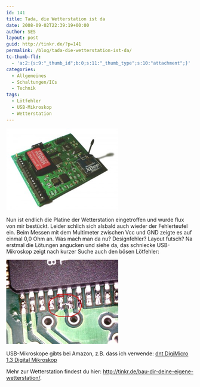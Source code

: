 ```yaml
---
id: 141
title: Tada, die Wetterstation ist da
date: 2008-09-02T22:39:19+00:00
author: SES
layout: post
guid: http://tinkr.de/?p=141
permalink: /blog/tada-die-wetterstation-ist-da/
tc-thumb-fld:
  - 'a:2:{s:9:"_thumb_id";b:0;s:11:"_thumb_type";s:10:"attachment";}'
categories:
  - Allgemeines
  - Schaltungen/ICs
  - Technik
tags:
  - Lötfehler
  - USB-Mikroskop
  - Wetterstation
---
```

<img loading="lazy" src="/assets/2008/09/wetterstation-300x219.jpg" alt="" title="Wetterstation 2.0" width="300" height="219" class="alignnone size-medium wp-image-138" />

Nun ist endlich die Platine der Wetterstation eingetroffen und wurde flux von mir bestückt. Leider schlich sich alsbald auch wieder der Fehlerteufel ein. Beim Messen mit dem Multimeter zwischen Vcc und GND zeigte es auf einmal 0,0 Ohm an. Was mach man da nu? Designfehler? Layout futsch? Na erstmal die Lötungen angucken und siehe da, das schniecke USB-Mikroskop zeigt nach kurzer Suche auch den bösen Lötfehler:

[<img loading="lazy" src="/assets/2008/09/loetfehler2_u-300x225.jpg" alt="" title="Lötfehler" width="300" height="225" class="alignnone size-medium wp-image-140" />](/assets/2008/09/loetfehler2_u.jpg)

USB-Mikroskope gibts bei Amazon, z.B. dass ich verwende: [dnt DigiMicro 1.3 Digital Mikroskop](http://www.amazon.de/gp/product/B00187JZ00?ie=UTF8&tag=zipfeblog-21&linkCode=as2&camp=1638&creative=6742&creativeASIN=B00187JZ00)<img loading="lazy" src="http://www.assoc-amazon.de/e/ir?t=zipfeblog-21&#038;l=as2&#038;o=3&#038;a=B00187JZ00" width="1" height="1" border="0" alt="" style="border:none !important; margin:0px !important;" />

Mehr zur Wetterstation findest du hier: <http://tinkr.de/bau-dir-deine-eigene-wetterstation/>.
